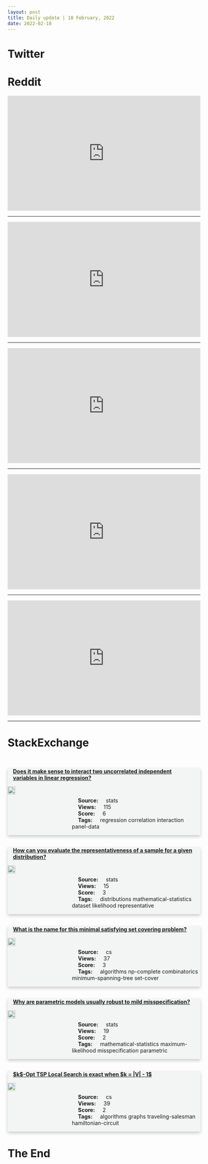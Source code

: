 ```yaml
---
layout: post
title: Daily update | 18 February, 2022
date: 2022-02-18
---
```


<script async src="https://platform.twitter.com/widgets.js" charset="utf-8"></script>


<script src='https://storage.ko-fi.com/cdn/scripts/overlay-widget.js'></script>
<script>
  kofiWidgetOverlay.draw('themldojo', {
    'type': 'floating-chat',
    'floating-chat.donateButton.text': 'Support me',
    'floating-chat.donateButton.background-color': '#f45d22',
    'floating-chat.donateButton.text-color': '#fff'
  });
</script>

# Twitter 

<blockquote class="twitter-tweet"><a href="https://twitter.com/AmitAryaMD/status/1494299944387284996"></a></blockquote>

<blockquote class="twitter-tweet"><a href="https://twitter.com/OgbeniDipo/status/1494413405209432064"></a></blockquote>

<blockquote class="twitter-tweet"><a href="https://twitter.com/aureliengeron/status/1494167572262301696"></a></blockquote>

<blockquote class="twitter-tweet"><a href="https://twitter.com/droid254/status/1494283254710554629"></a></blockquote>

<blockquote class="twitter-tweet"><a href="https://twitter.com/EPFL_en/status/1494229499017371653"></a></blockquote>

<blockquote class="twitter-tweet"><a href="https://twitter.com/karpathy/status/1494178962422984706"></a></blockquote>

<blockquote class="twitter-tweet"><a href="https://twitter.com/karpathy/status/1494166717269823492"></a></blockquote>

<blockquote class="twitter-tweet"><a href="https://twitter.com/paperswithcode/status/1494318703852199937"></a></blockquote>

<blockquote class="twitter-tweet"><a href="https://twitter.com/GoogleAI/status/1494376443005968384"></a></blockquote>

<blockquote class="twitter-tweet"><a href="https://twitter.com/huggingface/status/1494243516628754435"></a></blockquote>

# Reddit 

<iframe id="reddit-embed" src="https://www.redditmedia.com/r/datascience/comments/sup40t/hmmm_something_doesnt_feel_right?ref_source=embed&amp;ref=share&amp;embed=true" sandbox="allow-scripts allow-same-origin allow-popups" style="border: none;" height="300" width="100%" scrolling="yes"></iframe>
<hr style="width:100%;text-align:left;margin-left:0">
<iframe id="reddit-embed" src="https://www.redditmedia.com/r/datascience/comments/suj00s/found_this_awesome_nlp_timeline_from_bow_to?ref_source=embed&amp;ref=share&amp;embed=true" sandbox="allow-scripts allow-same-origin allow-popups" style="border: none;" height="300" width="100%" scrolling="yes"></iframe>
<hr style="width:100%;text-align:left;margin-left:0">
<iframe id="reddit-embed" src="https://www.redditmedia.com/r/dataengineering/comments/sunt2i/apparently_90_of_all_the_azure_data_products_are?ref_source=embed&amp;ref=share&amp;embed=true" sandbox="allow-scripts allow-same-origin allow-popups" style="border: none;" height="300" width="100%" scrolling="yes"></iframe>
<hr style="width:100%;text-align:left;margin-left:0">
<iframe id="reddit-embed" src="https://www.redditmedia.com/r/datascience/comments/sul1kf/free_actionable_template_to_learn_realworld_data?ref_source=embed&amp;ref=share&amp;embed=true" sandbox="allow-scripts allow-same-origin allow-popups" style="border: none;" height="300" width="100%" scrolling="yes"></iframe>
<hr style="width:100%;text-align:left;margin-left:0">
<iframe id="reddit-embed" src="https://www.redditmedia.com/r/MachineLearning/comments/supalw/r_data_twinning?ref_source=embed&amp;ref=share&amp;embed=true" sandbox="allow-scripts allow-same-origin allow-popups" style="border: none;" height="300" width="100%" scrolling="yes"></iframe>
<hr style="width:100%;text-align:left;margin-left:0">

<style>
.card {
box-shadow: 0 4px 8px 0 rgba(0,0,0,0.2);
transition: 0.3s;
width: 100%;
background-color: #F3F4F4;
}
p{
    margin-left:  3em;
    padding-top: 1em;
}
.part2{
    display: grid;
    grid-template-columns: 1fr 3fr;
}
h4{
    margin: 1em;
}

.card:hover {
box-shadow: 0 8px 16px 0 rgba(0,0,0,0.2);
}
b {
padding: 2px 16px;
}
</style>
  
# StackExchange 


  <br>
  <div class="card">
  <h4><a href='https://stats.stackexchange.com/questions/564744/does-it-make-sense-to-interact-two-uncorrelated-independent-variables-in-linear'>Does it make sense to interact two uncorrelated independent variables in linear regression?</a></h4> 
  <div class="part2">
      <img src="https://cdn.sstatic.net/Sites/stats/Img/apple-touch-icon@2.png?v=344f57aa10cc" alt="Img missing!" style="width:40%">
      <p><b>Source:</b> stats<br><b>Views:</b> 115<br><b>Score:</b> 6<br><b>Tags:</b> <span class="badge badge-dark">regression</span> <span class="badge badge-dark">correlation</span> <span class="badge badge-dark">interaction</span> <span class="badge badge-dark">panel-data</span></p> 
  </div>
  </div>
      
  <br>
  <div class="card">
  <h4><a href='https://stats.stackexchange.com/questions/564764/how-can-you-evaluate-the-representativeness-of-a-sample-for-a-given-distribution'>How can you evaluate the representativeness of a sample for a given distribution?</a></h4> 
  <div class="part2">
      <img src="https://cdn.sstatic.net/Sites/stats/Img/apple-touch-icon@2.png?v=344f57aa10cc" alt="Img missing!" style="width:40%">
      <p><b>Source:</b> stats<br><b>Views:</b> 15<br><b>Score:</b> 3<br><b>Tags:</b> <span class="badge badge-dark">distributions</span> <span class="badge badge-dark">mathematical-statistics</span> <span class="badge badge-dark">dataset</span> <span class="badge badge-dark">likelihood</span> <span class="badge badge-dark">representative</span></p> 
  </div>
  </div>
      
  <br>
  <div class="card">
  <h4><a href='https://cs.stackexchange.com/questions/149272/what-is-the-name-for-this-minimal-satisfying-set-covering-problem'>What is the name for this minimal satisfying set covering problem?</a></h4> 
  <div class="part2">
      <img src="https://cdn.sstatic.net/Sites/cs/Img/apple-touch-icon@2.png?v=324a3e0c2b03" alt="Img missing!" style="width:40%">
      <p><b>Source:</b> cs<br><b>Views:</b> 37<br><b>Score:</b> 3<br><b>Tags:</b> <span class="badge badge-dark">algorithms</span> <span class="badge badge-dark">np-complete</span> <span class="badge badge-dark">combinatorics</span> <span class="badge badge-dark">minimum-spanning-tree</span> <span class="badge badge-dark">set-cover</span></p> 
  </div>
  </div>
      
  <br>
  <div class="card">
  <h4><a href='https://stats.stackexchange.com/questions/564682/why-are-parametric-models-usually-robust-to-mild-misspecification'>Why are parametric models usually robust to mild misspecification?</a></h4> 
  <div class="part2">
      <img src="https://cdn.sstatic.net/Sites/stats/Img/apple-touch-icon@2.png?v=344f57aa10cc" alt="Img missing!" style="width:40%">
      <p><b>Source:</b> stats<br><b>Views:</b> 19<br><b>Score:</b> 2<br><b>Tags:</b> <span class="badge badge-dark">mathematical-statistics</span> <span class="badge badge-dark">maximum-likelihood</span> <span class="badge badge-dark">misspecification</span> <span class="badge badge-dark">parametric</span></p> 
  </div>
  </div>
      
  <br>
  <div class="card">
  <h4><a href='https://cs.stackexchange.com/questions/149257/k-opt-tsp-local-search-is-exact-when-k-v-1'>$k$-Opt TSP Local Search is exact when $k = |V| - 1$</a></h4> 
  <div class="part2">
      <img src="https://cdn.sstatic.net/Sites/cs/Img/apple-touch-icon@2.png?v=324a3e0c2b03" alt="Img missing!" style="width:40%">
      <p><b>Source:</b> cs<br><b>Views:</b> 39<br><b>Score:</b> 2<br><b>Tags:</b> <span class="badge badge-dark">algorithms</span> <span class="badge badge-dark">graphs</span> <span class="badge badge-dark">traveling-salesman</span> <span class="badge badge-dark">hamiltonian-circuit</span></p> 
  </div>
  </div>
      
# The End